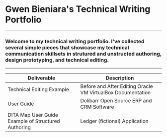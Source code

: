 # Gwen Bieniara's Technical Writing Portfolio
-------
### Welcome to my technical writing portfolio. I've collected several simple pieces that showcase my technical communication skillsets in strutured and unstructed authoring, design prototyping, and technical editing.
-----------

| Deliverable | Description |
| ----| -----|
|Technical Editing Example | Before and After Editing Oracle VM VirtualBox Documentation|
|User Guide| Dolibarr Open Source ERP and CRM Software| 
|DITA Map User Guide Example of Structured Authoring| Ledger (fictional) Application|
